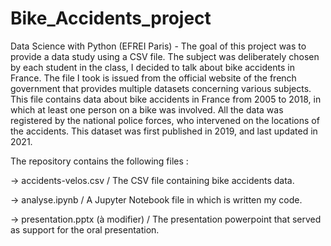 # Bike_Accidents_project
Data Science with Python (EFREI Paris) - The goal of this project was to provide a data study using a CSV file. 
The subject was deliberately chosen by each student in the class, I decided to talk about bike accidents in France. The file I took is issued from the official website of the french government that provides multiple datasets concerning various subjects. This file contains data about bike accidents in France from 2005 to 2018, in which at least one person on a bike was involved. 
All the data was registered by the national police forces, who intervened on the locations of the accidents. This dataset was first published in 2019, and last updated in 2021.

The repository contains the following files :

  -> accidents-velos.csv / The CSV file containing bike accidents data.
  
  -> analyse.ipynb / A Jupyter Notebook file in which is written my code.
  
  -> presentation.pptx (à modifier) / The presentation powerpoint that served as support for the oral presentation.
